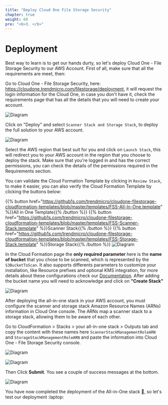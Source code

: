 ```yaml
---
title: "Deploy Cloud One File Storage Security"
chapter: true
weight: 60
pre: "<b>3. </b>"
---
```



# Deployment

Best way to learn is to get our hands durty, so let's deploy Cloud One - File Storage Security to our AWS Account. First of all, make sure that all the requirements are meet, then:

Go to Cloud One - File Storage Security, here: https://cloudone.trendmicro.com/filestorage/deployment, it will request the login information for the Cloud One, in case you don't have it, check the requirements page that has all the details that you will need to create your account. 

![Diagram](/images/fss-deploy-stacks.png)

Click on "Deploy" and select ```Scanner Stack and Storage Stack```, to deploy the full solution to your AWS account.

![Diagram](/images/fss-deploy-stacks-select.png)

Select the AWS region that best suit for you and click on ```Launch Stack```, this will redirect you to your AWS account in the region that you choose to deploy the stack. Make sure that you're logged in and has the correct permissions, you can check the details of the permissions required in the Requirements section.

You can validate the Cloud Formation Template by clicking in ```Review Stack```, to make it easier, you can also verify the Cloud Formation Template by clicking the buttons below:

{{% button href="https://github1s.com/trendmicro/cloudone-filestorage-cloudformation-templates/blob/master/templates/FSS-All-In-One.template" %}}All in One Template{{% /button %}}
{{% button href="https://github1s.com/trendmicro/cloudone-filestorage-cloudformation-templates/blob/master/templates/FSS-Scanner-Stack.template" %}}Scanner Stack{{% /button %}}
{{% button href="https://github1s.com/trendmicro/cloudone-filestorage-cloudformation-templates/blob/master/templates/FSS-Storage-Stack.template" %}}Storage Stack{{% /button %}}
![Diagram](/images/fss-launch-stacks.png)

In the Cloud Formation page the <b>only required parameter</b> here is the <b>name of bucket</b> that you chose to be scanned, which is represented by the ``` S3BucketToScan ```. It also supports differents parameters to customize your installation, like Resource prefixes and optional KMS integration, for more details about these configurations check our <a href="https://cloudone.trendmicro.com/docs/file-storage-security/gs-deploy-all-in-one-stack/">Documentation</a>.
After adding the bucket name you will need to acknowledge and click on <b>"Create Stack"</b>

![Diagram](/images/cfdeploy.png)

After deploying the all-in-one stack in your AWS account, you must configure the scanner and storage stack Amazon Resource Names (ARNs) information in Cloud One console. The ARNs map a scanner stack to a storage stack, allowing them to be aware of each other.

Go to CloudFormation > Stacks > your all-in-one stack > Outputs tab and copy the content with these names here ```ScannerStackManagementRoleARN``` and ```StorageStackManagementRoleARN``` and paste the information into Cloud One - File Storage Security console.

![Diagram](/images/fss-arn-aws-info.png)

![Diagram](/images/fss-arn.png)

Then Click <b>Submit</b>. You see a couple of success messages at the bottom.

![Diagram](/images/fss-two-stacks.png)

You have now completed the deployment of the All-in-One stack :tada:, so let's test our deployment :laptop: